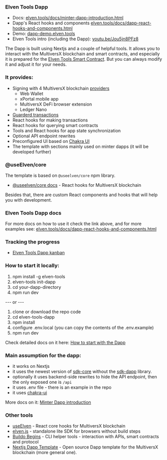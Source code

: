 ### Elven Tools Dapp

- Docs: [elven.tools/docs/minter-dapp-introduction.html](https://www.elven.tools/docs/minter-dapp-introduction.html)
- Dapp's React hooks and components [elven.tools/docs/dapp-react-hooks-and-components.html](https://www.elven.tools/docs/dapp-react-hooks-and-components.html)
- Demo: [dapp-demo.elven.tools](https://dapp-demo.elven.tools)
- Elven Tools intro (including the Dapp): [youtu.be/Jou5jn8PFz8](https://youtu.be/Jou5jn8PFz8)

The Dapp is built using Nextjs and a couple of helpful tools. It allows you to interact with the MultiversX blockchain and smart contracts, and especially it is prepared for the [Elven Tools Smart Contract](https://github.com/ElvenTools/elven-nft-minter-sc). But you can always modify it and adjust it for your needs.

### It provides:

- Signing with 4 MultiversX blockchain [providers](https://docs.multiversx.com/sdk-and-tools/sdk-js/)
  - Web Wallet
  - xPortal mobile app
  - MultiversX DeFi browser extension
  - Ledger Nano
- [Guarderd transactions](https://docs.multiversx.com/sdk-and-tools/sdk-dapp/internal-processes/guardians/#specifications-of-a-guarded-transaction)
- React hooks for making transactions
- React hooks for querying smart contracts
- Tools and React hooks for app state synchronization
- Optional API endpoint rewrites
- Preconfigured UI based on [Chakra UI](https://chakra-ui.com/)
- The template with sections mainly used on minter dapps (it will be developed further)

### @useElven/core

The template is based on `@useelven/core` npm library.

- [@useelven/core docs](https://www.useElven.com) - React hooks for MultiversX blockchain

Besides that, there are custom React components and hooks that will help you with development.

### Elven Tools Dapp docs

For more docs on how to use it check the link above, and for more examples see: [elven.tools/docs/dapp-react-hooks-and-components.html](https://elven.tools/docs/dapp-react-hooks-and-components.html)

### Tracking the progress

- [Elven Tools Dapp kanban](https://github.com/orgs/ElvenTools/projects/2)

### How to start it locally:
1. npm install -g elven-tools
2. elven-tools init-dapp
3. cd your-dapp-directory
5. npm run dev

--- or ---

1. clone or download the repo code
2. cd elven-tools-dapp
3. npm install
4. configure .env.local (you can copy the contents of the .env.example)
6. npm run dev

Check detailed docs on it here: [How to start with the Dapp](https://www.elven.tools/docs/how-to-start-with-the-dapp.html)

### Main assumption for the dapp:

- it works on Nextjs
- it uses the newest version of [sdk-core](https://github.com/multiversx/mx-sdk-js-core) without the [sdk-dapp](https://github.com/multiversx/mx-sdk-dapp) library.
- optionally it uses backend-side rewrites to hide the API endpoint, then the only exposed one is `/api`
- it uses .env file - there is an example in the repo
- it uses [chakra-ui](https://chakra-ui.com/)

More docs on it: [Minter Dapp introduction](https://www.elven.tools/docs/minter-dapp-introduction.html)

### Other tools

- [useElven](https://www.useElven.com) - React core hooks for MultiversX blockchain
- [elven.js](https://www.elvenjs.com) - standalone lite SDK for browsers without build steps
- [Buildo Begins](https://github.com/xdevguild/buildo-begins) - CLI helper tools - interaction with APIs, smart contracts and protocol
- [Nextjs Dapp Template](https://github.com/xdevguild/nextjs-dapp-template) - Open source Dapp template for the MultiversX blockchain (more general one).

